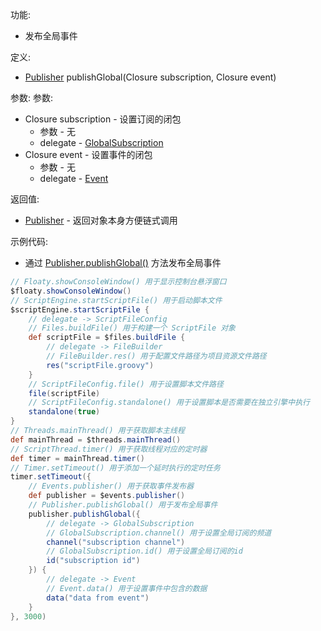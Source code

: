 功能:

+ 发布全局事件

定义:

+ [Publisher](/API/Event/Publisher/README.md) publishGlobal(Closure subscription, Closure event)

参数:
参数:

+ Closure subscription - 设置订阅的闭包
    + 参数 - 无
    + delegate - [GlobalSubscription](/API/Event/GlobalSubscription/README.md)
+ Closure event - 设置事件的闭包
    + 参数 - 无
    + delegate - [Event](/API/Event/Event/README.md)

返回值:

+ [Publisher](/API/Event/Publisher/README.md) - 返回对象本身方便链式调用

示例代码:

+ 通过 [Publisher.publishGlobal()](/API/Event/Publisher/README.md?id=publishGlobal) 方法发布全局事件

```groovy
// Floaty.showConsoleWindow() 用于显示控制台悬浮窗口
$floaty.showConsoleWindow()
// ScriptEngine.startScriptFile() 用于启动脚本文件
$scriptEngine.startScriptFile {
    // delegate -> ScriptFileConfig
    // Files.buildFile() 用于构建一个 ScriptFile 对象
    def scriptFile = $files.buildFile {
        // delegate -> FileBuilder
        // FileBuilder.res() 用于配置文件路径为项目资源文件路径
        res("scriptFile.groovy")
    }
    // ScriptFileConfig.file() 用于设置脚本文件路径
    file(scriptFile)
    // ScriptFileConfig.standalone() 用于设置脚本是否需要在独立引擎中执行
    standalone(true)
}
// Threads.mainThread() 用于获取脚本主线程
def mainThread = $threads.mainThread()
// ScriptThread.timer() 用于获取线程对应的定时器
def timer = mainThread.timer()
// Timer.setTimeout() 用于添加一个延时执行的定时任务
timer.setTimeout({
    // Events.publisher() 用于获取事件发布器
    def publisher = $events.publisher()
    // Publisher.publishGlobal() 用于发布全局事件
    publisher.publishGlobal({
        // delegate -> GlobalSubscription
        // GlobalSubscription.channel() 用于设置全局订阅的频道
        channel("subscription channel")
        // GlobalSubscription.id() 用于设置全局订阅的id
        id("subscription id")
    }) {
        // delegate -> Event
        // Event.data() 用于设置事件中包含的数据
        data("data from event")
    }
}, 3000)
```